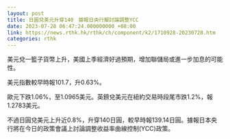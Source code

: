 ```yaml
---
layout: post
title: 日圓兌美元升穿140　據報日央行擬討論調整YCC
date: 2023-07-28 06:47:24.000000000 +08:00
link: https://news.rthk.hk/rthk/ch/component/k2/1710928-20230728.htm
categories: rthk
---
```


美元兌一籃子貨幣上升，美國上季經濟好過預期，增加聯儲局或進一步加息的可能性。

美元指數較早時報101.7，升0.63%。

歐元下跌1.06%，至1.0965美元。英鎊兌美元在紐約交易時段尾市跌1.2%，報1.2783美元。

不過日圓兌美元上升近0.8%，升穿140日圓，較早時報139.14日圓。據報日本央行將在今日的政策會議上討論調整收益率曲線控制(YCC)政策。
